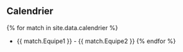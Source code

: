## Calendrier

{% for match in site.data.calendrier %}
- {{ match.Equipe1 }} - {{ match.Equipe2 }}
{% endfor %}